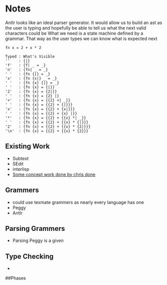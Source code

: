 # Notes
Antlr looks like an ideal parser generator.
It would allow us to build an ast as the user is typing and hopefully be able to tell us what the next valid characters could be
What we need is a state machine defined by a grammar. That way as the user types we can know what is expected next
```
fn x = 2 + x * 2

Typed : What's Visible
''    : {|}
'f'   : {f| _ = _}
'n'   : {fn| _ = _}
' '   : {fn {|} = _}
'x'   : {fn {x|} _ = _}
' '   : {fn {x} {|} = _}
' '   : {fn {x} = {|}}
'2'   : {fn {x} = {2|}}
' '   : {fn {x} = {2} |}
'+'   : {fn {x} = {{2} +| _}}
' '   : {fn {x} = {{2} + {|}}}
'x'   : {fn {x} = {{2} + {x|}}}
' '   : {fn {x} = {{2} + {x} |}}
'*'   : {fn {x} = {{2} + {{x} *| _}}
' '   : {fn {x} = {{2} + {{x} * {|}}}
'2'   : {fn {x} = {{2} + {{x} * {2|}}}
'\n'  : {fn {x} = {{2} + {{x} * {2}}}
```

## Existing Work
- Subtext
- SEdit
- interlisp
- [Some concept work done by chris done](https://www.youtube.com/watch?v=v2ypDcUM06U)

## Grammers
- could use texmate grammers as nearly every language has one
- Peggy
- Antlr

## Parsing Grammers
- Parsing Peggy is a given

## Type Checking
- 


##Phases
